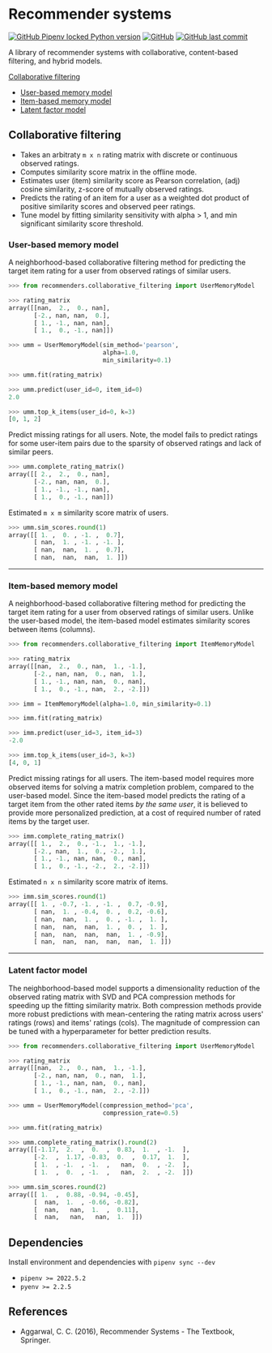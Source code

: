 # Recommender systems

[![GitHub Pipenv locked Python version](https://img.shields.io/github/pipenv/locked/python-version/olekssy/recommender-primer)](Pipfile)
[![GitHub](https://img.shields.io/github/license/olekssy/recommender-primer)](LICENSE)
[![GitHub last commit](https://img.shields.io/github/last-commit/olekssy/recommender-primer)](https://github.com/olekssy/recommender-primer/commits/main)

A library of recommender systems with collaborative, content-based filtering, and hybrid models.

[Collaborative filtering](#collaborative-filtering)

* [User-based memory model](#user-based-memory-model)
* [Item-based memory model](#item-based-memory-model)
* [Latent factor model](#latent-factor-model)

## Collaborative filtering

* Takes an arbitraty `m x n` rating matrix with discrete or continuous observed ratings.
* Computes similarity score matrix in the offline mode.
* Estimates user (item) similarity score as Pearson correlation, (adj) cosine similarity, z-score of mutually observed ratings.
* Predicts the rating of an item for a user as a weighted dot product of positive similarity scores and observed peer ratings.
* Tune model by fitting similarity sensitivity with alpha > 1, and min significant similarity score threshold.

### User-based memory model

A neighborhood-based collaborative filtering method for predicting the target item rating for a user from observed ratings of similar users.

```python
>>> from recommenders.collaborative_filtering import UserMemoryModel

>>> rating_matrix
array([[nan,  2.,  0., nan],
       [-2., nan, nan,  0.],
       [ 1., -1., nan, nan],
       [ 1.,  0., -1., nan]])

>>> umm = UserMemoryModel(sim_method='pearson',
                          alpha=1.0,
                          min_similarity=0.1)

>>> umm.fit(rating_matrix)

>>> umm.predict(user_id=0, item_id=0)
2.0

>>> umm.top_k_items(user_id=0, k=3)
[0, 1, 2]
```

Predict missing ratings for all users.
Note, the model fails to predict ratings for some user-item pairs due to the sparsity of observed ratings and lack of similar peers.

```python
>>> umm.complete_rating_matrix()
array([[ 2.,  2.,  0., nan],
       [-2., nan, nan,  0.],
       [ 1., -1., -1., nan],
       [ 1.,  0., -1., nan]])
```

Estimated `m x m` similarity score matrix of users.

```python
>>> umm.sim_scores.round(1)
array([[ 1. ,  0. , -1. ,  0.7],
       [ nan,  1. , -1. , -1. ],
       [ nan,  nan,  1. ,  0.7],
       [ nan,  nan,  nan,  1. ]])
```

---

### Item-based memory model

A neighborhood-based collaborative filtering method for predicting the target item rating for a user from observed ratings of similar users.
Unlike the user-based model, the item-based model estimates similarity scores between items (columns).

```python
>>> from recommenders.collaborative_filtering import ItemMemoryModel

>>> rating_matrix
array([[nan,  2.,  0., nan,  1., -1.],
       [-2., nan, nan,  0., nan,  1.],
       [ 1., -1., nan, nan,  0., nan],
       [ 1.,  0., -1., nan,  2., -2.]])

>>> imm = ItemMemoryModel(alpha=1.0, min_similarity=0.1)

>>> imm.fit(rating_matrix)

>>> imm.predict(user_id=3, item_id=3)
-2.0

>>> imm.top_k_items(user_id=3, k=3)
[4, 0, 1]
```

Predict missing ratings for all users.
The item-based model requires more observed items for solving a matrix completion problem, compared to the user-based model.
Since the item-based model predicts the rating of a target item from the other rated items _by the same user_, it is believed to provide more personalized prediction, at a cost of required number of rated items by the target user.

```python
>>> imm.complete_rating_matrix()
array([[ 1.,  2.,  0., -1.,  1., -1.],
       [-2., nan,  1.,  0., -2.,  1.],
       [ 1., -1., nan, nan,  0., nan],
       [ 1.,  0., -1., -2.,  2., -2.]])
```

Estimated `n x n` similarity score matrix of items.

```python
>>> imm.sim_scores.round(1)
array([[ 1. , -0.7, -1. , -1. ,  0.7, -0.9],
       [ nan,  1. , -0.4,  0. ,  0.2, -0.6],
       [ nan,  nan,  1. ,  0. , -1. ,  1. ],
       [ nan,  nan,  nan,  1. ,  0. ,  1. ],
       [ nan,  nan,  nan,  nan,  1. , -0.9],
       [ nan,  nan,  nan,  nan,  nan,  1. ]])
```

---

### Latent factor model

The neighborhood-based model supports a dimensionality reduction of the observed rating matrix with SVD and PCA compression methods for speeding up the fitting similarity matrix.
Both compression methods provide more robust predictions with mean-centering the rating matrix across users' ratings (rows) and items' ratings (cols).
The magnitude of compression can be tuned with a hyperparameter for better prediction results.

```python
>>> from recommenders.collaborative_filtering import UserMemoryModel

>>> rating_matrix
array([[nan,  2.,  0., nan,  1., -1.],
       [-2., nan, nan,  0., nan,  1.],
       [ 1., -1., nan, nan,  0., nan],
       [ 1.,  0., -1., nan,  2., -2.]])

>>> umm = UserMemoryModel(compression_method='pca',
                          compression_rate=0.5)

>>> umm.fit(rating_matrix)

>>> umm.complete_rating_matrix().round(2)
array([[-1.17,  2.  ,  0.  ,  0.83,  1.  , -1.  ],
       [-2.  ,  1.17, -0.83,  0.  ,  0.17,  1.  ],
       [ 1.  , -1.  , -1.  ,   nan,  0.  , -2.  ],
       [ 1.  ,  0.  , -1.  ,   nan,  2.  , -2.  ]])

>>> umm.sim_scores.round(2)
array([[ 1.  ,  0.88, -0.94, -0.45],
       [  nan,  1.  , -0.66, -0.82],
       [  nan,   nan,  1.  ,  0.11],
       [  nan,   nan,   nan,  1.  ]])
```

## Dependencies

Install environment and dependencies with `pipenv sync --dev`

* `pipenv >= 2022.5.2`
* `pyenv >= 2.2.5`

## References

* Aggarwal, C. C. (2016), Recommender Systems - The Textbook, Springer.
